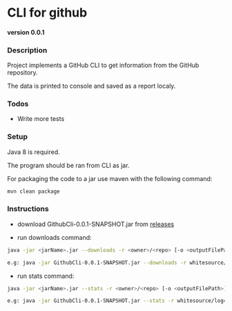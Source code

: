 # CLI for github 
#### version 0.0.1

### Description
Project implements a GitHub CLI to get information from the GitHub repository.

The data is printed to console and saved as a report localy.

### Todos
 - Write more tests

 
### Setup
Java 8 is required.

The program should be ran from CLI as jar.

For packaging the code to a jar use maven with the following command:
```sh
mvn clean package

```

### Instructions

* download GithubCli-0.0.1-SNAPSHOT.jar from [releases](https://github.com/pesishein/github-cli/releases)

* run downloads command:

```sh
java -jar <jarName>.jar --downloads -r <owner>/<repo> [-o <outputFilePath>]

e.g: java -jar GithubCli-0.0.1-SNAPSHOT.jar --downloads -r whitesource/log4j-detect-distribution -o c:\tmp\downloads.txt

```

* run stats command:

```sh
java -jar <jarName>.jar --stats -r <owner>/<repo> [-o <outputFilePath>]

e.g: java -jar GithubCli-0.0.1-SNAPSHOT.jar --stats -r whitesource/log4j-detect-distribution -o c:\tmp\stats.txt

```

